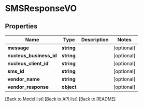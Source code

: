 # SMSResponseVO

## Properties
Name | Type | Description | Notes
------------ | ------------- | ------------- | -------------
**message** | **string** |  | [optional] 
**nucleus_business_id** | **string** |  | [optional] 
**nucleus_client_id** | **string** |  | [optional] 
**sms_id** | **string** |  | [optional] 
**vendor_name** | **string** |  | [optional] 
**vendor_response** | **object** |  | [optional] 

[[Back to Model list]](../README.md#documentation-for-models) [[Back to API list]](../README.md#documentation-for-api-endpoints) [[Back to README]](../README.md)



